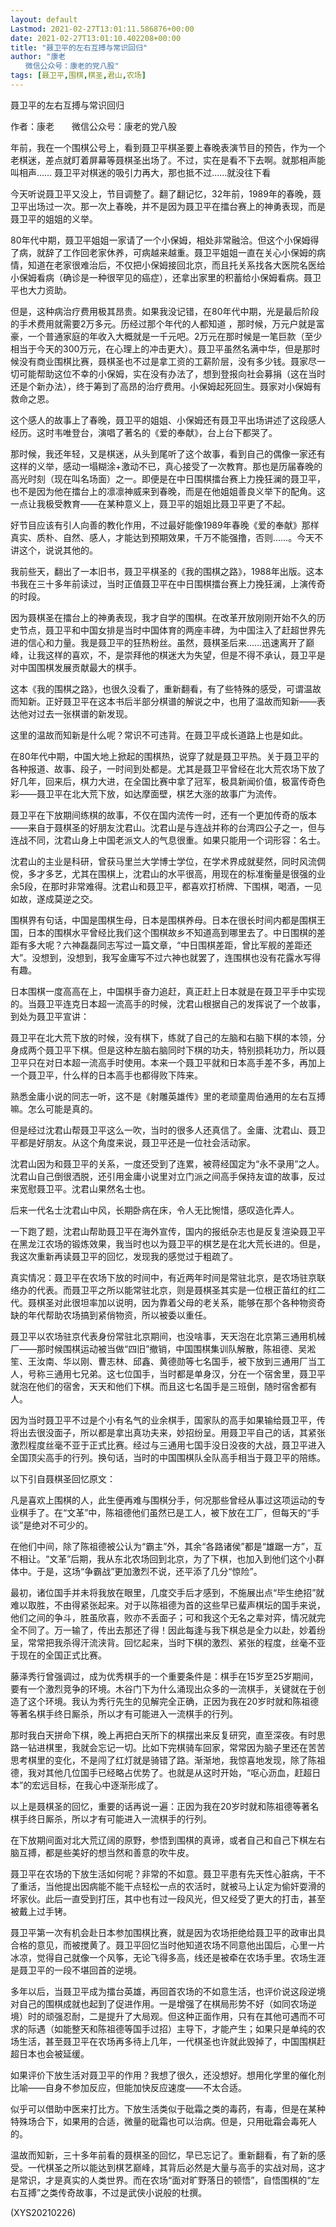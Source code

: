 ```yaml
---
layout: default
Lastmod: 2021-02-27T13:01:11.586876+00:00
date: 2021-02-27T13:01:10.402208+00:00
title: "聂卫平的左右互搏与常识回归"
author: "康老
　　微信公众号：康老的党八股"
tags: [聂卫平,围棋,棋圣,君山,农场]
---
```


聂卫平的左右互搏与常识回归

作者：康老　　微信公众号：康老的党八股

年前，我在一个围棋公号上，看到聂卫平棋圣要上春晚表演节目的预告，作为一个老棋迷，差点就盯着屏幕等聂棋圣出场了。不过，实在是看不下去啊。就那相声能叫相声…… 聂卫平对棋迷的吸引力再大，那也抵不过……就没往下看

今天听说聂卫平又没上，节目调整了。翻了翻记忆，32年前，1989年的春晚，聂卫平出场过一次。那一次上春晚，并不是因为聂卫平在擂台赛上的神勇表现，而是聂卫平的姐姐的义举。

80年代中期，聂卫平姐姐一家请了一个小保姆，相处非常融洽。但这个小保姆得了病，就辞了工作回老家休养，可病越来越重。聂卫平姐姐一直在关心小保姆的病情，知道在老家很难治后，不仅把小保姆接回北京，而且托关系找各大医院名医给小保姆看病（确诊是一种很罕见的癌症），还拿出家里的积蓄给小保姆看病。聂卫平也大力资助。

但是，这种病治疗费用极其昂贵。如果我没记错，在80年代中期，光是最后阶段的手术费用就需要2万多元。历经过那个年代的人都知道 ，那时候，万元户就是富豪，一个普通家庭的年收入大概就是一千元吧。2万元在那时候是一笔巨款（至少相当于今天的300万元，在心理上的冲击更大）。聂卫平虽然名满中华，但是那时候没有商业围棋比赛，聂棋圣也不过是拿工资的工薪阶层，没有多少钱。聂家尽一切可能帮助这位不幸的小保姆，实在没有办法了，想到登报向社会募捐（这在当时还是个新办法），终于筹到了高昂的治疗费用。小保姆起死回生。聂家对小保姆有救命之恩。

这个感人的故事上了春晚，聂卫平的姐姐、小保姆还有聂卫平出场讲述了这段感人经历。这时韦唯登台，演唱了著名的《爱的奉献》，台上台下都哭了。

那时候，我还年轻，又是棋迷，从头到尾听了这个故事，看到自己的偶像一家还有这样的义举，感动一塌糊涂+激动不已，真心接受了一次教育。那也是历届春晚的高光时刻（现在叫名场面）之一。即便是在中日围棋擂台赛上力挽狂澜的聂卫平，也不是因为他在擂台上的凛凛神威来到春晚，而是在他姐姐善良义举下的配角。这一点让我极受教育——在某种意义上，聂卫平的姐姐比聂卫平更了不起。

好节目应该有引人向善的教化作用，不过最好能像1989年春晚《爱的奉献》那样真实、质朴、自然、感人，才能达到预期效果，千万不能强撸，否则……。今天不讲这个，说说其他的。

我前些天，翻出了一本旧书，聂卫平棋圣的《我的围棋之路》，1988年出版。这本书我在三十多年前读过，当时正值聂卫平在中日围棋擂台赛上力挽狂澜，上演传奇的时段。

因为聂棋圣在擂台上的神勇表现，我才自学的围棋。在改革开放刚刚开始不久的历史节点，聂卫平和中国女排是当时中国体育的两座丰碑，为中国注入了赶超世界先进的信心和力量。我是聂卫平的狂热粉丝。虽然，聂棋圣后来……迅速离开了巅峰，让我这样的喜欢，不，是崇拜他的棋迷大为失望，但是不得不承认，聂卫平是对中国围棋发展贡献最大的棋手。

这本《我的围棋之路》，也很久没看了，重新翻看，有了些特殊的感受，可谓温故而知新。正好聂卫平在这本书后半部分棋谱的解说之中，也用了温故而知新——表达他对过去一张棋谱的新发现。

这里的温故而知新是什么呢？常识不可违背。在聂卫平成长道路上也是如此。

在80年代中期，中国大地上掀起的围棋热，说穿了就是聂卫平热。关于聂卫平的各种报道、故事、段子，一时间到处都是。尤其是聂卫平曾经在北大荒农场下放了好几年，回来后，棋力大进，在全国比赛中拿了冠军，极具新闻价值，极富传奇色彩——聂卫平在北大荒下放，如达摩面壁，棋艺大涨的故事广为流传。

聂卫平在下放期间练棋的故事，不仅在国内流传一时，还有一个更加传奇的版本——来自于聂棋圣的好朋友沈君山。沈君山是与连战并称的台湾四公子之一，但与连战不同，沈君山身上中国老派文人的气息很重。如果只能用一个词形容：名士。

沈君山的主业是科研，曾获马里兰大学博士学位，在学术界成就斐然，同时风流倜傥，多才多艺，尤其在围棋上，沈君山的水平很高，用现在的标准衡量是很强的业余5段，在那时非常难得。沈君山和聂卫平，都喜欢打桥牌、下围棋，喝酒，一见如故，遂成莫逆之交。

围棋界有句话，中国是围棋生母，日本是围棋养母。日本在很长时间内都是围棋王国，日本的围棋水平曾经比我们这个围棋故乡不知道高到哪里去了。中日围棋的差距有多大呢？六神磊磊同志写过一篇文章，“中日围棋差距，曾比军舰的差距还大”。没想到，没想到，我写金庸写不过六神也就罢了，连围棋也没有花露水写得有趣。

日本围棋一度高高在上，中国棋手奋力追赶，真正赶上日本就是在聂卫平手中实现的。当聂卫平连克日本超一流高手的时候，沈君山根据自己的发挥说了一个故事，到处为聂卫平宣讲：

聂卫平在北大荒下放的时候，没有棋下，练就了自己的左脑和右脑下棋的本领，分身成两个聂卫平下棋。但是这种左脑右脑同时下棋的功夫，特别损耗功力，所以聂卫平只在对日本超一流高手时使用。本来一个聂卫平就和日本高手差不多，再加上一个聂卫平，什么样的日本高手也都得败下阵来。

熟悉金庸小说的同志一听，这不是《射雕英雄传》里的老顽童周伯通用的左右互搏嘛。怎么可能是真的。

但是经过沈君山帮聂卫平这么一吹，当时的很多人还真信了。金庸、沈君山、聂卫平都是好朋友。从这个角度来说，聂卫平还是一位社会活动家。

沈君山因为和聂卫平的关系，一度还受到了连累，被蒋经国定为“永不录用”之人。沈君山自己倒很洒脱，还引用金庸小说里对立门派之间高手保持友谊的故事，反过来宽慰聂卫平。沈君山果然名士也。

后来一代名士沈君山中风，长期卧病在床，令人无比惋惜，感叹造化弄人。

一下跑了题，沈君山帮助聂卫平在海外宣传，国内的报纸杂志也是反复渲染聂卫平在黑龙江农场的锻炼效果，我当时也以为聂卫平的棋艺是在北大荒长进的。但是，我这次重新再读聂卫平的回忆，发现我的感觉过于粗疏了。

真实情况：聂卫平在农场下放的时间中，有近两年时间是常驻北京，是农场驻京联络办的代表。而聂卫平之所以能常驻北京，则是聂棋圣其实是一位根正苗红的红二代。聂棋圣对此很坦率加以说明，因为靠着父母的老关系，能够在那个各种物资奇缺的年代帮助农场搞到紧俏物资，所以被委以重任。

聂卫平以农场驻京代表身份常驻北京期间，也没啥事，天天泡在北京第三通用机械厂——那时候围棋运动被当做“四旧”撤销，中国围棋集训队解散，陈祖德、吴淞笙、王汝南、华以刚、曹志林、邱鑫、黄德勋等七名国手，被下放到三通用厂当工人，号称三通用七兄弟。这七位国手，当时都是单身汉，分在一个宿舍里，聂卫平就泡在他们的宿舍，天天和他们下棋。而且这七名国手是三班倒，随时宿舍都有人。

因为当时聂卫平不过是个小有名气的业余棋手，国家队的高手如果输给聂卫平，传将出去很没面子，所以都是拿出真功夫来，妙招纷呈。用聂卫平自己的话，其紧张激烈程度丝毫不亚于正式比赛。经过与三通用七国手没日没夜的大战，聂卫平进入全国顶尖高手的行列。换句话，当时的中国围棋队全队高手相当于聂卫平的陪练。

以下引自聂棋圣回忆原文：

凡是喜欢上围棋的人，此生便再难与围棋分手，何况那些曾经从事过这项运动的专业棋手了。在“文革”中，陈祖德他们虽然已是工人，被下放在工厂，但每天的“手谈”是绝对不可少的。

在他们中间，除了陈祖德被公认为“霸主”外，其余“各路诸侯”都是“雄踞一方”，互不相让。“文革”后期，我从东北农场回到北京，为了下棋，也加入到他们这个小群体中。于是，这场“争霸战”更加激烈不说，还平添了几分“惊险”。

最初，诸位国手并未将我放在眼里，几度交手后才感到，不施展出点“毕生绝招”就难以取胜，不由得紧张起来。对于以陈祖德为首的这些早已蜚声棋坛的国手来说，他们之间的争斗，胜虽欣喜，败亦不丢面子；可和我这个无名之辈对弈，情况就完全不同了。万一输了，传出去那还了得！因此每逢与我下棋总是全力以赴，妙着纷呈，常常把我杀得汗流浃背。回忆起来，当时下棋的激烈、紧张的程度，丝毫不亚于现在的全国正式比赛。

藤泽秀行曾强调过，成为优秀棋手的一个重要条件是：棋手在15岁至25岁期间，要有一个激烈竞争的环境。木谷门下为什么涌现出众多的一流棋手，关键就在于创造了这个环境。我认为秀行先生的见解完全正确，正因为我在20岁时就和陈祖德等著名棋手终日厮杀，所以才有可能进入一流棋手的行列。

那时我白天拼命下棋，晚上再把白天所下的棋摆出来反复研究，直至深夜。有时思路一钻进棋里，我就会忘记一切。比如下完棋骑车回家，常常因为脑子里还在苦苦思考棋里的变化，不是闯了红灯就是骑错了路。渐渐地，我惊喜地发现，除了陈祖德，我对其他几位国手已经略占优势了。也就是从这时开始，“呕心沥血，赶超日本”的宏远目标，在我心中逐渐形成了。

以上是聂棋圣的回忆，重要的话再说一遍：正因为我在20岁时就和陈祖德等著名棋手终日厮杀，所以才有可能进入一流棋手的行列。

在下放期间面对北大荒辽阔的原野，参悟到围棋的真谛，或者自己和自己下棋左右脑互搏，都是些美好的想当然和善意的吹牛皮。

聂卫平在农场的下放生活如何呢？非常的不如意。聂卫平患有先天性心脏病，干不了重活，当他提出因病能不能干点轻松一点的农活时，就被马上认定为偷奸耍滑的坏家伙。此后一直受到打压，其中也有过一段风光，但又经受了更大的打击，甚至被戴上过手铐。

聂卫平第一次有机会赴日本参加围棋比赛，就是因为农场拒绝给聂卫平的政审出具合格的意见，而被搅黄了。聂卫平回忆当时他知道农场不同意他出国后，心里一片冰凉，觉得自己就像一个风筝，无论飞得多高，线还是被牵在农场手里。农场生涯是聂卫平的一段不堪回首的逆境。

多年以后，当聂卫平成为擂台英雄，再回首农场的不如意生活，也评价说这段逆境对自己的围棋成就也起到了促进作用。一是增强了在棋局形势不好（如同农场逆境）时的顽强忍耐，二是提升了大局观。但这种正面作用，只有在其他可遇而不可求的际遇（如能整天和陈祖德等国手过招）主导下，才能产生；如果只是单纯的农场生活，甚至聂卫平在农场再多待上几年，一代棋圣也许就此毁掉了，中国围棋赶超日本也会被延缓。

如果评价下放生活对聂卫平的作用？我想了很久，还没想好。想用化学里的催化剂比喻——自身不参加反应，但能加快反应速度——不太合适。

似乎可以借助中医来打比方。下放生活类似于砒霜之类的毒药，有毒，但是在某种特殊场合下，如果用的合适，微量的砒霜也可以治病。但是，只用砒霜会毒死人的。

温故而知新，三十多年前看的聂棋圣的回忆，早已忘记了。重新翻看，有了新的感受。一代棋圣之所以能达到棋艺巅峰，其背后必然是大量与高手的实战对局，这才是常识，才是真实的人类世界。而在农场“面对旷野落日的顿悟”，自悟围棋的“左右互搏”之类传奇故事，不过是武侠小说般的杜撰。

(XYS20210226)

